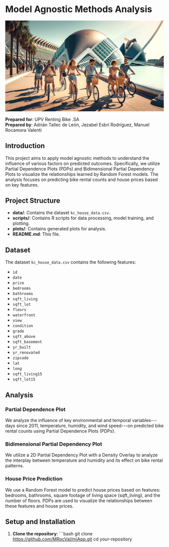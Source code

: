# Model Agnostic Methods Analysis

![](images/12.jpg)

**Prepared for**: UPV Renting Bike .SA\
**Prepared by**: Adrián Tallec de León, Jezabel Esbrí Rodríguez, Manuel Rocamora Valenti

## Introduction

This project aims to apply model agnostic methods to understand the influence of various factors on predicted outcomes. Specifically, we utilize Partial Dependence Plots (PDPs) and Bidimensional Partial Dependency Plots to visualize the relationships learned by Random Forest models. The analysis focuses on predicting bike rental counts and house prices based on key features.

## Project Structure

-   **data/**: Contains the dataset `kc_house_data.csv`.
-   **scripts/**: Contains R scripts for data processing, model training, and plotting.
-   **plots/**: Contains generated plots for analysis.
-   **README.md**: This file.

## Dataset

The dataset `kc_house_data.csv` contains the following features:

-   `id`
-   `date`
-   `price`
-   `bedrooms`
-   `bathrooms`
-   `sqft_living`
-   `sqft_lot`
-   `floors`
-   `waterfront`
-   `view`
-   `condition`
-   `grade`
-   `sqft_above`
-   `sqft_basement`
-   `yr_built`
-   `yr_renovated`
-   `zipcode`
-   `lat`
-   `long`
-   `sqft_living15`
-   `sqft_lot15`

## Analysis

### Partial Dependence Plot

We analyze the influence of key environmental and temporal variables---days since 2011, temperature, humidity, and wind speed---on predicted bike rental counts using Partial Dependence Plots (PDPs).

### Bidimensional Partial Dependency Plot

We utilize a 2D Partial Dependency Plot with a Density Overlay to analyze the interplay between temperature and humidity and its effect on bike rental patterns.

### House Price Prediction

We use a Random Forest model to predict house prices based on features: bedrooms, bathrooms, square footage of living space (sqft_living), and the number of floors. PDPs are used to visualize the relationships between these features and house prices.

## Setup and Installation

1.  **Clone the repository**: \`\`\`bash git clone <https://github.com/MRocVal/miApp.git> cd your-repository
